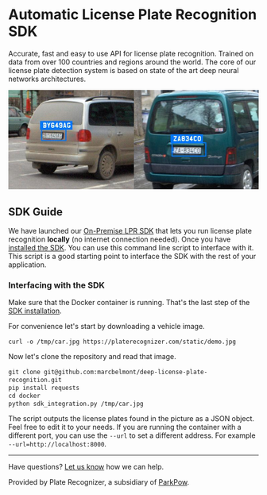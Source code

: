 # Automatic License Plate Recognition SDK

Accurate, fast and easy to use API for license plate recognition. Trained on data from over 100 countries and regions around the world. The core of our license plate detection system is based on state of the art deep neural networks architectures.

<p align="center">
  <img src="../assets/demo.jpg">
</p>

## SDK Guide

We have launched our [On-Premise LPR SDK](https://platerecognizer.com/) that lets you run license plate recognition **locally** (no internet connection needed). Once you have [installed the SDK](https://platerecognizer.com/sdk/). You can use this command line script to interface with it. This script is a good starting point to interface the SDK with the rest of your application.

### Interfacing with the SDK

Make sure that the Docker container is running. That's the last step of the [SDK installation](https://platerecognizer.com/sdk/).

For convenience let's start by downloading a vehicle image.

```
curl -o /tmp/car.jpg https://platerecognizer.com/static/demo.jpg
```

Now let's clone the repository and read that image.

```
git clone git@github.com:marcbelmont/deep-license-plate-recognition.git
pip install requests
cd docker
python sdk_integration.py /tmp/car.jpg
```

The script outputs the license plates found in the picture as a JSON object. Feel free to edit it to your needs. If you are running the container with a different port, you can use the `--url` to set a different address. For example `--url=http://localhost:8000`.

---
Have questions?  [Let us know](https://platerecognizer.com/contact) how we can help.

Provided by Plate Recognizer, a subsidiary of [ParkPow](https://parkpow.com/).

